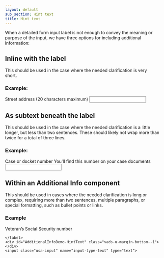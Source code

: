 ```yaml
---
layout: default
sub_section: Hint text
title: Hint text
---
```


When a detailed form input label is not enough to convey the meaning or purpose of the input, we have three options for including additional information:

## Inline with the label
This should be used in the case where the needed clarification is very short.
### Example:

<div class="site-showcase">
  <form class="usa-form">
    <label class="vads-u-margin-top--0" for="input-type-text">Street address (20 characters maximum)</label>
    <input class="usa-input" id="input-type-text" name="input-type-text" type="text">
  </form>
</div>

## As subtext beneath the label
This should be used in the case where the needed clarification is a little longer, but less than two sentences. These should likely not wrap more than twice for a total of three lines.
### Example:

<div class="site-showcase">
  <form class="usa-form">
    <label class="vads-u-margin-top--0" for="input-type-text">
      Case or docket number
      <span class="vads-u-color--gray-medium vads-u-display--block">
        You'll find this number on your case documents
      </span>
    </label>
    <input class="usa-input" name="input-type-text" type="text">
  </form>
</div>

## Within an Additional Info component
This should be used in cases where the needed clarification is long or complex, requiring more than two sentences, multiple paragraphs, or special formatting, such as bullet points or links.
### Example

<div class="site-showcase">
  <form class="usa-form">
    <label class="vads-u-margin-top--0" for="input-type-text">
      Veteran’s Social Security number

    </label>
    <div id="AdditionalInfoDemo-HintText" class="vads-u-margin-bottom--1"></div>
    <input class="usa-input" name="input-type-text" type="text">
  </form>
</div>
